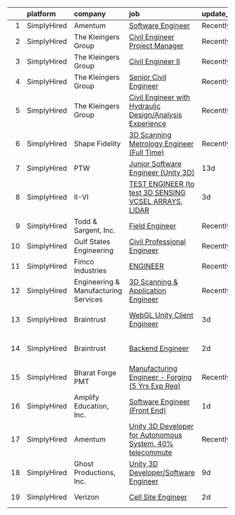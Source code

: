 

|    | platform    | company                              | job                                                                                                                                                               | update_time   | location               |
|---:|:------------|:-------------------------------------|:------------------------------------------------------------------------------------------------------------------------------------------------------------------|:--------------|:-----------------------|
|  1 | SimplyHired | Amentum                              | [Software Engineer](https://www.simplyhired.com/job/riUswM4qKJlM4ssRxNQ6FQNMVNWRs68PNiB4htll90UYskHXQp3aZw?q=3d+engineer)                                         | Recently      | Dahlgren, VA           |
|  2 | SimplyHired | The Kleingers Group                  | [Civil Engineer Project Manager](https://www.simplyhired.com/job/dNlpJMenfjtwcKV91I7CkXQwuC82L4d_n94Li-mK7dsnAJx-ErWmPQ?q=3d+engineer)                            | Recently      | West Chester, OH       |
|  3 | SimplyHired | The Kleingers Group                  | [Civil Engineer II](https://www.simplyhired.com/job/VpHGurSqo_sWg4oBLGtoMkOv-2jLahz9dRlwy5Tg_JT8s6oj7CmJGA?q=3d+engineer)                                         | Recently      | West Chester, OH       |
|  4 | SimplyHired | The Kleingers Group                  | [Senior Civil Engineer](https://www.simplyhired.com/job/GjvsJMThmtBsBJpv239TZarlFm2iVN9I5yIAF6ZRK6b_uL-YU1MQ-A?q=3d+engineer)                                     | Recently      | West Chester, OH       |
|  5 | SimplyHired | The Kleingers Group                  | [Civil Engineer with Hydraulic Design/Analysis Experience](https://www.simplyhired.com/job/AgfCe7lV1639etNRyxlGCkM0ZJkA22mPMSoPFgo9ZlMc46yZE9_Yeg?q=3d+engineer)  | Recently      | West Chester, OH       |
|  6 | SimplyHired | Shape Fidelity                       | [3D Scanning Metrology Engineer (Full Time)](https://www.simplyhired.com/job/83D3XNMPe2_GE5ZBrdBLfGbzdx0z8a3CICaiQhqlW7nnG-A5uzm3Cw?q=3d+engineer)                | Recently      | Huntsville, AL         |
|  7 | SimplyHired | PTW                                  | [Junior Software Engineer (Unity 3D)](https://www.simplyhired.com/job/1FLk4TzKqrC1oE9Vfi5XAxyoh5aYmlcOWt1ZWN_fagY5WP9iVmMbmA?q=3d+engineer)                       | 13d           | Remote                 |
|  8 | SimplyHired | II-VI                                | [TEST ENGINEER (to test 3D SENSING VCSEL ARRAYS, LIDAR](https://www.simplyhired.com/job/qmjtaxgRLsQAknCsQkjnr6E-_pxoR__aS32Rhrsl2WPorM4E-cVAOw?q=3d+engineer)     | 3d            | Sherman, TX            |
|  9 | SimplyHired | Todd & Sargent, Inc.                 | [Field Engineer](https://www.simplyhired.com/job/OH_0DcgoaXcglYMEBorv4JBVysztn-6ol-y0Xanlso9znHkp6GopYg?q=3d+engineer)                                            | Recently      | Hays, KS               |
| 10 | SimplyHired | Gulf States Engineering              | [Civil Professional Engineer](https://www.simplyhired.com/job/9taWl27jEX8XivLSn97H35zpOjkyeebFo9_N6kVxdP-ZrXO6nyyFQQ?q=3d+engineer)                               | Recently      | Mobile, AL             |
| 11 | SimplyHired | Fimco Industries                     | [ENGINEER](https://www.simplyhired.com/job/S2koE9p6U_4Gs7pmEhF1ylq1B5cX-LmqA7YfOGNrQ1263NmIAAh6Uw?q=3d+engineer)                                                  | Recently      | North Sioux City, SD   |
| 12 | SimplyHired | Engineering & Manufacturing Services | [3D Scanning & Application Engineer](https://www.simplyhired.com/job/mX1i2UXVLt18N7Y5iPv725cmqlveaQMIWpB4ocGChoUwMFRjpcEBsQ?q=3d+engineer)                        | Recently      | Tampa, FL              |
| 13 | SimplyHired | Braintrust                           | [WebGL Unity Client Engineer](https://www.simplyhired.com/job/GbsiXubluxnTr4TnPkp6YIEQcruCUBTcAEaf9_IW9JQqUfN7w9oieA?q=3d+engineer)                               | 3d            | San Francisco, CA      |
| 14 | SimplyHired | Braintrust                           | [Backend Engineer](https://www.simplyhired.com/job/nQvCMRECs3UtD6706RwEeRIHyJoUeyeUp59FzwT_Fdj5dzaIpEm4vA?q=3d+engineer)                                          | 2d            | San Francisco, CA      |
| 15 | SimplyHired | Bharat Forge PMT                     | [Manufacturing Engineer - Forging (5 Yrs Exp Req)](https://www.simplyhired.com/job/siq4lefIes52CJZvjwDqsL4T_YLA1Zelyy7u1qeQ-T_XsgHlZsCaVQ?q=3d+engineer)          | Recently      | Surgoinsville, TN      |
| 16 | SimplyHired | Amplify Education, Inc.              | [Software Engineer (Front End)](https://www.simplyhired.com/job/EaIzlRz2GMX4x3Y7SnM9jQU_AQTx213ganUvjjE63gSdDI9MWDAbzA?q=3d+engineer)                             | 1d            | Remote                 |
| 17 | SimplyHired | Amentum                              | [Unity 3D Developer for Autonomous System, 40% telecommute](https://www.simplyhired.com/job/NSdoKpQQSesU_DOBUPwVwg4-DbnTpuI0acEBZ5mPEHn7SyTMbThh2w?q=3d+engineer) | Recently      | Dahlgren, VA           |
| 18 | SimplyHired | Ghost Productions, Inc.              | [Unity 3D Developer/Software Engineer](https://www.simplyhired.com/job/bR28w56LuA2ZtG-X8c6XCLDW3aWBIu-w3NyKlCKpcIGcsazKMEIm6Q?q=3d+engineer)                      | 9d            | Remote                 |
| 19 | SimplyHired | Verizon                              | [Cell Site Engineer](https://www.simplyhired.com/job/VpDyUMD_iHPn4hf9A2ggsJQKmzPQudkIC63LnOl60-i5QXSUId6dSQ?q=3d+engineer)                                        | 2d            | Hilo, HI +15 locations |